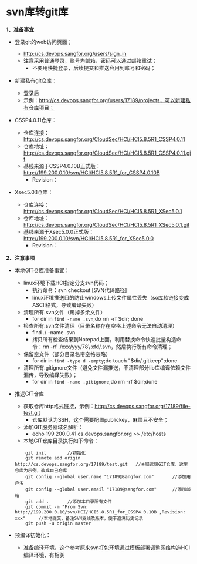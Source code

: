 # svn库转git库

**1、准备事宜**

- 登录git的web访问页面；
	- http://cs.devops.sangfor.org/users/sign_in
	- 注意采用普通登录，账号为邮箱，密码可以通过邮箱重试；
		- 不要用快捷登录，后续提交和推送会用到账号和密码；
- 新建私有git仓库：
	- 登录后
	- 示例：http://cs.devops.sangfor.org/users/17189/projects，可以新建私有仓库项目；
	
- CSSP4.0.11仓库：
	- 仓库连接：http://cs.devops.sangfor.org/CloudSec/HCI/HCI5.8.5R1_CSSP4.0.11
	- 仓库地址：http://cs.devops.sangfor.org/CloudSec/HCI/HCI5.8.5R1_CSSP4.0.11.git
	- 基线来源于CSSP4.0.10B正式版：http://199.200.0.10/svn/HCI/HCI5.8.5R1_for_CSSP4.0.10B	
		- Revision：

- Xsec5.0.1仓库：
	- 仓库连接：http://cs.devops.sangfor.org/CloudSec/HCI/HCI5.8.5R1_XSec5.0.1
	- 仓库地址：http://cs.devops.sangfor.org/CloudSec/HCI/HCI5.8.5R1_XSec5.0.1.git
	- 基线来源于Xsec5.0.0正式版：http://199.200.0.10/svn/HCI/HCI5.8.5R1_for_XSec5.0.0
		- Revision：
	
**2、注意事项**

- 本地GIT仓库准备事宜：
	- linux环境下载HCI指定分支svn代码；
		- 执行命令：svn checkout [SVN代码路径]
		- linux环境推送目的防止windows上传文件属性丢失（so库软链接变成ASCII格式，导致编译失败）
	- 清理所有.svn文件（踢掉多余文件）
		- for dir in `find -name .svn`;do rm -rf $dir; done
	- 检查所有.svn文件清理（目录名称存在空格上述命令无法自动清理）
		- find ./ -name .svn
		- 拷贝所有检查结果到Notepad上面，利用替换命令快速批量构造命令：rm -rf ./xxx/yyy/78\ xfd/.svn，然后执行所有命令清理；
	- 保留空文件（部分目录名带空格忽略）
		- for dir in `find -type d -empty`;do touch "$dir/.gitkeep";done
	- 清理所有.gitignore文件（避免文件漏推送，不清理部分lib库编译依赖文件漏传，导致编译失败）；
		- for dir in `find -name .gitignore`;do rm -rf $dir;done

- 推送GIT仓库		
	- 获取仓库http格式链接，示例：http://cs.devops.sangfor.org/17189/file-test.git
		- 仓库默认为SSH，这个需要配置publickey，麻烦且不安全；
	- 添加GIT服务器域名解析：
		- echo 199.200.0.41 cs.devops.sangfor.org >> /etc/hosts
	- 本地GIT仓库目录执行如下命令：
	```
		git init 		//初始化
		git remote add origin http://cs.devops.sangfor.org/17189/test.git	//关联远端GIT仓库，这里仓库为示例，改成自己仓库
		git config --global user.name "17189@sangfor.com"		//添加用户名
		git config --global user.email "17189@sangfor.com"		//添加邮箱
		git add .		//添加本目录所有文件
		git commit -m "From Svn: http://199.200.0.10/svn/HCI/HCI5.8.5R1_for_CSSP4.0.10B ,Revision: xxx"		//本地提交，备注SVN支线及版本，便于追溯历史记录
		git push -u origin master
	```

- 预编译初始化：
	- 准备编译环境，这个参考原来svn打包环境通过模板部署调整网络构造HCI编译环境，有相关
